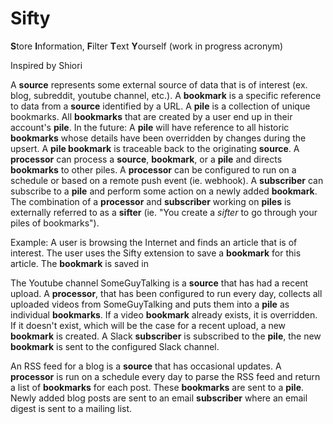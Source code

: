 # Sifty

**S**tore **I**nformation, **F**ilter **T**ext **Y**ourself (work in progress acronym)

Inspired by Shiori

A **source** represents some external source of data that is of interest (ex. blog, subreddit, youtube channel, etc.).
A **bookmark** is a specific reference to data from a **source** identified by a URL.
A **pile** is a collection of unique bookmarks.
All **bookmarks** that are created by a user end up in their account's **pile**.
In the future: A **pile** will have reference to all historic **bookmarks** whose details have been overridden by changes
during the upsert. A **pile bookmark** is traceable back to the originating **source**.
A **processor** can process a **source**, **bookmark**, or a **pile** and directs **bookmarks** to other piles.
A **processor** can be configured to run on a schedule or based on a remote push event (ie. webhook).
A **subscriber** can subscribe to a **pile** and perform some action on a newly added **bookmark**.
The combination of a **processor** and **subscriber** working on **piles** is externally referred to as a **sifter** (ie.
"You create a _sifter_ to go through your piles of bookmarks").

Example:
A user is browsing the Internet and finds an article that is of interest. The user uses the Sifty extension to save a
**bookmark** for this article. The **bookmark** is saved in

The Youtube channel SomeGuyTalking is a **source** that has had a recent upload. A **processor**, that has been configured
to run every day, collects all uploaded videos from SomeGuyTalking and puts them into a **pile** as individual **bookmarks**.
If a video **bookmark** already exists, it is overridden. If it doesn't exist, which will be the case for a recent upload,
a new **bookmark** is created. A Slack **subscriber** is subscribed to the **pile**, the new **bookmark** is sent to the
configured Slack channel.

An RSS feed for a blog is a **source** that has occasional updates. A **processor** is run on a schedule every day to
parse the RSS feed and return a list of **bookmarks** for each post. These **bookmarks** are sent to a **pile**. Newly
added blog posts are sent to an email **subscriber** where an email digest is sent to a mailing list.
